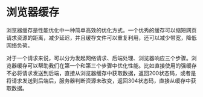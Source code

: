 # 浏览器缓存

浏览器缓存是性能优化中一种简单高效的优化方式。一个优秀的缓存可以缩短网页请求资源的距离，减少延迟，并且缓存文件可以重复利用，还可以减少带宽，降低网络负荷。

对于一个请求来说，可以分为发起网络请求、后端处理、浏览器响应三个步骤。浏览器缓存可以帮助我们在第一个和第三个步骤中优化性能。比如直接使用的强缓存不必将请求发送到后端，直接从浏览器缓存中获取数据，返回200状态码，或者是将请求发送到后端后，服务器判断资源未改变，返回304状态码，直接从缓存中获取数据。

